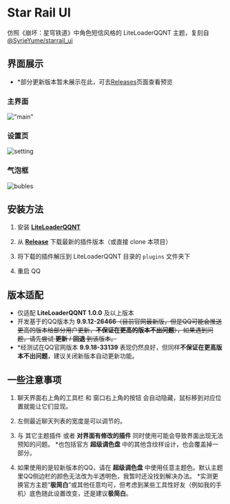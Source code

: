 # Star Rail UI
仿照《崩坏：星穹铁道》中角色短信风格的 LiteLoaderQQNT 主题，复刻自[@SyrieYume/starrail_ui](https://github.com/SyrieYume/starrail_ui)

## 界面展示

- *部分更新版本暂未展示在此，可去[Releases](https://github.com/Sunbangyan233/starrail_ui/releases)页面查看预览
### 主界面
!["main"](screenshots/main.png)

### 设置页
![setting](screenshots/settings.jpg)

### 气泡框
![bubles](screenshots/bubbles.jpg)


## 安装方法
1. 安装 **[LiteLoaderQQNT](https://liteloaderqqnt.github.io/)**
1. 从 **[Release](https://github.com/Sunbangyan233/starrail_ui/releases)** 下载最新的插件版本（或直接 clone 本项目）

2. 将下载的插件解压到 LiteLoaderQQNT 目录的 `plugins` 文件夹下

3. 重启 QQ


## 版本适配
- 仅适配 **LiteLoaderQQNT 1.0.0** 及以上版本
- 开发基于的QQ版本为 **9.9.12-26466**~~（目前官网最新版，但是QQ可能会推送更高的版本给部分用户更新，**不保证在更高的版本不出问题**），如果遇到问题，请先尝试 **更新** / **回退** 到该版本。~~
- *经测试在QQ官网版本 **9.9.18-33139** 表现仍然良好，但同样**不保证在更高版本不出问题**，建议关闭新版本自动更新功能。


## 一些注意事项
1. 聊天界面右上角的工具栏 和 窗口右上角的按钮 会自动隐藏，鼠标移到对应位置就能让它们显现。

2. 左侧最近聊天列表的宽度是可以调节的。

3. 与 其它主题插件 或者 **对界面有修改的插件** 同时使用可能会导致界面出现无法预知的问题。 *也包括官方 **超级调色盘** 中的其他含纹样设计，也会覆盖掉一部分。

4. 如果使用的是较新版本的QQ，请在 **超级调色盘** 中使用任意主题色。默认主题里QQ侧边栏的颜色无法改为半透明色，我暂时还没找到解决办法。  *实测更换官方主题“**极简白**”或其他任意均可，但考虑到某些工具性好友（例如我的手机）底色随此设置改变，还是建议**极简白**。

